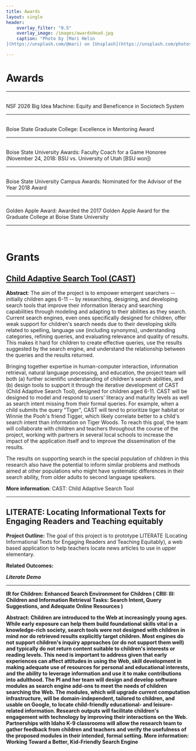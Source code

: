 ```yaml
---
title: Awards
layout: single
header:
    overlay_filter: "0.5"
    overlay_image: /images/awardsHead.jpg
    caption: "Photo by [Mari Helin
](https://unsplash.com/@mari) on [Unsplash](https://unsplash.com/photos/ilSnKT1IMxE)"

---
```


# Awards
 <hr>
<br>
NSF 2026 Big Idea Machine: Equity and Beneficence in Sociotech System

 <hr>
<br>
Boise State Graduate College: Excellence in Mentoring Award
<hr>
<br>
Boise State University Awards: Faculty Coach for a Game Honoree (November 24, 2018: BSU vs. University of Utah [BSU won])
<hr>
<br>
Boise State University Campus Awards: Nominated for the Advisor of the Year 2018 Award
<hr>
<br>
Golden Apple Award: Awarded the 2017 Golden Apple Award for the Graduate College at Boise State University
<hr>
<br>

# Grants

<h2><a href = "https://nsf.gov/awardsearch/showAward?AWD_ID=1763649"> Child Adaptive Search Tool (CAST)</a></h2>
<p>
<b>Abstract</b>: The aim of the project is to empower emergent searchers -- initially children ages 6-11 -- by researching, designing, and developing search tools that improve their information literacy and searching capabilities through modeling and adapting to their abilities as they search. Current search engines, even ones specifically designed for children, offer weak support for children's search needs due to their developing skills related to spelling, language use (including synonyms), understanding categories, refining queries, and evaluating relevance and quality of results. This makes it hard for children to create effective queries, use the results suggested by the search engine, and understand the relationship between the queries and the results returned. </p>
<p>Bringing together expertise in human-computer interaction, information retrieval, natural language processing, and education, the project team will both (a) further scientific understanding of children's search abilities, and (b) design tools to support it through the iterative development of CAST (Child Adaptive Search Tool), designed for children aged 6-11. CAST will be designed to model and respond to users' literacy and maturity levels as well as search intent missing from their formal queries. For example, when a child submits the query "Tiger", CAST will tend to prioritize tiger habitat or Winnie the Pooh's friend Tigger, which likely correlate better to a child's search intent than information on Tiger Woods. To reach this goal, the team will collaborate with children and teachers throughout the course of the project, working with partners in several local schools to increase the impact of the application itself and to improve the dissemination of the results.</p>
<p> The results on supporting search in the special population of children in this research also have the potential to inform similar problems and methods aimed at other populations who might have systematic differences in their search ability, from older adults to second language speakers.
</p>
<b>More information</b>: CAST: Child Adaptive Search Tool

<hr>

<h2>LITERATE: Locating Informational Texts for Engaging Readers and Teaching equitably</h2>

<p><b>Project Outline:</b> The goal of this project is to prototype LITERATE (Locating Informational Texts for Engaging Readers and Teaching Equitably), a web based application to help teachers locate news articles to use in upper elementary.
</p>

<p><b>Related Outcomes:<b></p>

<p><i>Literate Demo</i></p>

<hr>
IR for Children: Enhanced Search Environment for Children ( CRII: III: Children and Information Retrieval Tasks: Search Intent, Query Suggestions, and Adequate Online Resources )

Abstract: Children are introduced to the Web at increasingly young ages. While early exposure can help them build foundational skills vital in a knowledge-rich society, search tools were not designed with children in mind nor do retrieved results explicitly target children. Most engines do not support children's inquiry approaches (or do not support them well) and typically do not return content suitable to children's interests or reading levels. This need is important to address given that early experiences can affect attitudes in using the Web, skill development in making adequate use of resources for personal and educational interests, and the ability to leverage information and use it to make contributions into adulthood. The PI and her team will design and develop software modules as search engine add-ons to meet the needs of children searching the Web. The modules, which will upgrade current computation infrastructure, will be domain-independent, tailored to children, and usable on Google, to locate child-friendly educational- and leisure-related information. Research outputs will facilitate children's engagement with technology by improving their interactions on the Web. Partnerships with Idaho K-9 classrooms will allow the research team to gather feedback from children and teachers and verify the usefulness of the proposed modules in their intended, formal setting.
More information: Working Toward a Better, Kid-Friendly Search Engine
